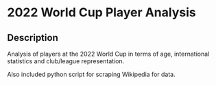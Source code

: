 # 2022 World Cup Player Analysis

## Description

Analysis of players at the 2022 World Cup in terms of age, international statistics and club/league representation.

Also included python script for scraping Wikipedia for data.
